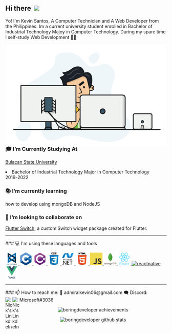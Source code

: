 ## Hi there &nbsp;![](https://visitor-badge.glitch.me/badge?page_id=boringdeveloper.boringdeveloper)

Yo! I'm Kevin Santos, A Computer Technician and A Web Developer from the Philippines. Im a current university student enrolled in Bachelor of Industrial Technology Majoy in Computer Technology. During my spare time I self-study Web Development :man_teacher:

<img align="right" alt="Developer GIF" src="https://github.com/boringdeveloper/boringdeveloper/blob/master/developer.gif?raw=true" width="500" height="auto" />


### 🎓 I’m Currently Studying At
[Bulacan State University]( https://goo.gl/maps/QYWhjQ2iYtbaAHZn6) 
<li>Bachelor of Industrial Technology Major in Computer Technology</li>
2019-2022


### 📚 I’m currently learning
how to develop using mongoDB and NodeJS

### 👯 I’m looking to collaborate on
[Flutter Switch](https://github.com/boringdeveloper/FlutterSwitch), a custom Switch widget package created for Flutter.

<hr>
### 💻 I'm using these languages and tools
<p align="left"> <a href="https://backbonejs.org" target="_blank"> <img src="https://raw.githubusercontent.com/devicons/devicon/master/icons/backbonejs/backbonejs-original-wordmark.svg" alt="backbonejs" width="40" height="40"/> </a> <a href="https://www.w3schools.com/cpp/" target="_blank"> <img src="https://raw.githubusercontent.com/devicons/devicon/master/icons/cplusplus/cplusplus-original.svg" alt="cplusplus" width="40" height="40"/> </a> <a href="https://www.w3schools.com/cs/" target="_blank"> <img src="https://raw.githubusercontent.com/devicons/devicon/master/icons/csharp/csharp-original.svg" alt="csharp" width="40" height="40"/> </a> <a href="https://www.w3schools.com/css/" target="_blank"> <img src="https://raw.githubusercontent.com/devicons/devicon/master/icons/css3/css3-original-wordmark.svg" alt="css3" width="40" height="40"/> </a> <a href="https://dotnet.microsoft.com/" target="_blank"> <img src="https://raw.githubusercontent.com/devicons/devicon/master/icons/dot-net/dot-net-original-wordmark.svg" alt="dotnet" width="40" height="40"/> </a> <a href="https://www.w3.org/html/" target="_blank"> <img src="https://raw.githubusercontent.com/devicons/devicon/master/icons/html5/html5-original-wordmark.svg" alt="html5" width="40" height="40"/> </a> <a href="https://developer.mozilla.org/en-US/docs/Web/JavaScript" target="_blank"> <img src="https://raw.githubusercontent.com/devicons/devicon/master/icons/javascript/javascript-original.svg" alt="javascript" width="40" height="40"/> </a> <a href="https://www.mongodb.com/" target="_blank"> <img src="https://raw.githubusercontent.com/devicons/devicon/master/icons/mongodb/mongodb-original-wordmark.svg" alt="mongodb" width="40" height="40"/> </a> <a href="https://reactjs.org/" target="_blank"> <img src="https://raw.githubusercontent.com/devicons/devicon/master/icons/react/react-original-wordmark.svg" alt="react" width="40" height="40"/> </a> <a href="https://reactnative.dev/" target="_blank"> <img src="https://reactnative.dev/img/header_logo.svg" alt="reactnative" width="40" height="40"/> </a> <a href="https://vuejs.org/" target="_blank"> <img src="https://raw.githubusercontent.com/devicons/devicon/master/icons/vuejs/vuejs-original-wordmark.svg" alt="vuejs" width="40" height="40"/> </a> </p>
<hr>
### 📫 How to reach me:
📧 admiralkevin06@gmail.com  
🗨️ Discord: Microsoft#3036  
<a href="https://www.linkedin.com/in/nichole-john-talban-romero/" target="_blank">
  <img align="left" alt="Nick's LinkdeIn" width="22px" src="https://raw.githubusercontent.com/paulrobertlloyd/socialmediaicons/main/linkedin-16x16.png" />
</a>
<a href="https://twitter.com/nickrdev" target="_blank">
  <img align="left" alt="Nick's LinkdeIn" width="22px" src="https://raw.githubusercontent.com/paulrobertlloyd/socialmediaicons/main/twitter-16x16.png" />
</a>

<br />

<p align="center"> <img src="https://github-profile-trophy.vercel.app/?username=boringdeveloper&theme=nord&no-frame=true" alt="boringdeveloper achievements" /> </p>

<p align="center"> <img src="https://github-readme-stats.vercel.app/api?username=boringdeveloper&show_icons=true&theme=dracula" alt="boringdeveloper github stats" /> </p>
